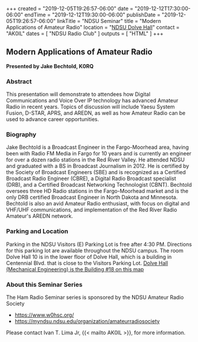 +++
created = "2019-12-05T19:26:57-06:00"
date = "2019-12-12T17:30:00-06:00"
endTime = "2019-12-12T19:30:00-06:00"
publishDate = "2019-12-05T19:26:57-06:00"
linkTitle = "NDSU Seminar"
title = "Modern Applications of Amateur Radio"
location = "[NDSU Dolve Hall](/places/ndsu-dolve-hall/)"
contact = "AK0IL"
dates = [ "NDSU Radio Club" ]
outputs = [ "HTML" ]
+++
## Modern Applications of Amateur Radio

**Presented by Jake Bechtold, K0RQ**
 
### Abstract

This presentation will demonstrate to attendees how Digital
Communications and Voice Over IP technology has advanced Amateur Radio
in recent years. Topics of discussion will include Yaesu System Fusion,
D-STAR, APRS, and AREDN, as well as how Amateur Radio can be used to
advance career opportunities.

### Biography

Jake Bechtold is a Broadcast Engineer in the Fargo-Moorhead area,
having been with Radio FM Media in Fargo for 10 years and is currently
an engineer for over a dozen radio stations in the Red River Valley.
He attended NDSU and graduated with a BS in Broadcast Journalism in
2012. He is certified by the Society of Broadcast Engineers (SBE) and
is recognized as a Certified Broadcast Radio Engineer (CBRE), a Digital
Radio Broadcast specialist (DRB), and a Certified Broadcast Networking
Technologist (CBNT). Bechtold oversees three HD Radio stations in the
Fargo-Moorhead market and is the only DRB certified Broadcast Engineer
in North Dakota and Minnesota. Bechtold is also an avid Amateur Radio
enthusiast, with focus on digital and VHF/UHF communications, and
implementation of the Red River Radio Amateur's AREDN network.

### Parking and Location

Parking in the NDSU Visitors (E) Parking Lot is free
after 4:30 PM. Directions for this parking lot are available throughout the
NDSU campus. The room Dolve Hall 10 is in the lower floor of Dolve Hall, which
is a building in Centennial Blvd. that is close to the Visitors Parking Lot.
[Dolve Hall (Mechanical Engineering) is the Building #18 on this map](https://www.ndsu.edu/fileadmin/parking/docs/NDSU_Parking_lots_map.pdf)

### About this Seminar Series

The Ham Radio Seminar series is sponsored by the NDSU Amateur Radio Society

* https://www.w0hsc.org/
* https://myndsu.ndsu.edu/organization/amateurradiosociety

Please contact Ivan T. Lima Jr, {{< mailto AK0IL >}}, for more information.

